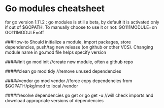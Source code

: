 # Go modules cheatsheet

for go version 1.11.2 : go modules is still a beta, by default it
is activated only if out of $GOPATH.
To manually choose to use it or not:
GO111MODULE=on
GO111MODULE=off

###How-to
Should initialize a module, import packages, store dependencies, push/tag new release (on github or other VCS). Changing module name in go.mod file helps specify version

#####init
go mod init <name> //create new module, often a github repo

#####clean
go mod tidy //remove unused dependencies

#####vendor
go mod vendor //force copy dependencies from $GOPATH/pkg/mod to local /vendor

#####resolve dependencies
go get
or
go get -u 
//will check imports and download appropriate versions of dependencies

